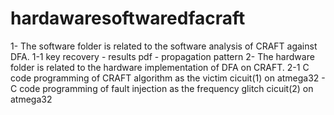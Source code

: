# hardawaresoftwaredfacraft

1- The software folder is related to the software analysis of CRAFT against DFA.
1-1 key recovery - results pdf - propagation pattern
2- The hardware folder is related to the hardware implementation of DFA on CRAFT.
2-1 C code programming of CRAFT algorithm as the victim cicuit(1) on atmega32 - C code programming of fault injection as the frequency glitch cicuit(2) on atmega32
